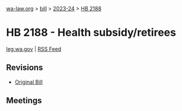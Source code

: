 [wa-law.org](/) > [bill](/bill/) > [2023-24](/bill/2023-24/) > [HB 2188](/bill/2023-24/hb/2188/)

# HB 2188 - Health subsidy/retirees
[leg.wa.gov](https://app.leg.wa.gov/billsummary?BillNumber=2188&Year=2023&Initiative=false) | [RSS Feed](./rss.xml)

## Revisions
* [Original Bill](1/)

## Meetings